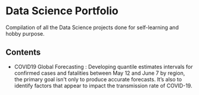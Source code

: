 # Data Science Portfolio
Compilation of all the Data Science projects done for self-learning and hobby purpose.

## Contents
* COVID19 Global Forecasting : Developing quantile estimates intervals for confirmed cases and fatalities between May 12 and June 7 by region, the primary goal isn't only to produce accurate forecasts. It’s also to identify factors that appear to impact the transmission rate of COVID-19.
